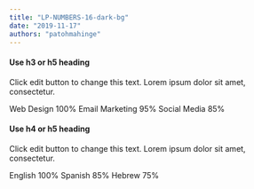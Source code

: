 ```yaml
---
title: "LP-NUMBERS-16-dark-bg"
date: "2019-11-17"
authors: "patohmahinge"
---
```


#### Use h3 or h5 heading

Click edit button to change this text. Lorem ipsum dolor sit amet, consectetur.

Web Design 100% Email Marketing 95% Social Media 85%

#### Use h4 or h5 heading

Click edit button to change this text. Lorem ipsum dolor sit amet, consectetur.

English 100% Spanish 85% Hebrew 75%
